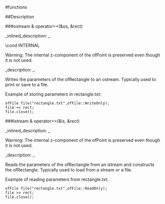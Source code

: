 #functions


<!--
_visible: True_
_advanced: False_
-->

##Description






<!----------------------------------------------------------------------------->

###ostream & operator<<(&os, &rect)

<!--
_syntax: operator<<(&os, &rect)_
_name: operator<<_
_returns: ostream &_
_returns_description: _
_parameters: ostream &os, const ofRectangle &rect_
_version_started: _
_version_deprecated: _
_summary: _
_constant: False_
_static: False_
_visible: True_
_advanced: False_
-->

_inlined_description: _

\cond INTERNAL

Warning: The internal z-component of the ofPoint is preserved even though it
is not used.





_description: _

Writes the parameters of the ofRectangle to an ostream.
Typically used to print or save to a file.

Example of storing parameters in rectangle.txt:
~~~~{.cpp}
ofFile file("rectangle.txt",ofFile::WriteOnly);
file << rect;
file.close();
~~~~





<!----------------------------------------------------------------------------->

###istream & operator>>(&is, &rect)

<!--
_syntax: operator>>(&is, &rect)_
_name: operator>>_
_returns: istream &_
_returns_description: _
_parameters: istream &is, ofRectangle &rect_
_version_started: _
_version_deprecated: _
_summary: _
_constant: False_
_static: False_
_visible: True_
_advanced: False_
-->

_inlined_description: _

Warning: The internal z-component of the ofPoint is preserved even though it
is not used.





_description: _

Reads the parameters of the ofRectangle from an istream and constructs the ofRectangle.
Typically used to load from a stream or a file.

Example of reading parameters from rectangle.txt:
~~~~{.cpp}
ofFile file("rectangle.txt",ofFile::ReadOnly);
file >> rect;
file.close();
~~~~





<!----------------------------------------------------------------------------->

